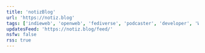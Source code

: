 ```yaml
---
title: 'notizBlog'
url: 'https://notiz.blog'
tags: ['indieweb', 'openweb', 'fediverse', 'podcaster', 'developer', 'WordPress']
updatesFeed: 'https://notiz.blog/feed/'
nsfw: false
rss: true
---
```

